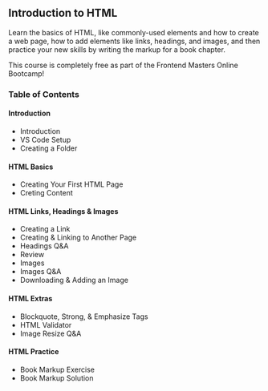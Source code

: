 ## Introduction to HTML

Learn the basics of HTML, like commonly-used elements and how to create a web page, how to add elements like links, headings, and images, and then practice your new skills by writing the markup for a book chapter.

This course is completely free as part of the Frontend Masters Online Bootcamp! 


### Table of Contents
#### Introduction
- Introduction
- VS Code Setup
- Creating a Folder

#### HTML Basics
- Creating Your First HTML Page
- Creting Content

#### HTML Links, Headings & Images
- Creating a Link
- Creating & Linking to Another Page
- Headings Q&A
- Review
- Images
- Images Q&A
- Downloading & Adding an Image

#### HTML Extras
- Blockquote, Strong, & Emphasize Tags
- HTML Validator
- Image Resize Q&A

#### HTML Practice
- Book Markup Exercise
- Book Markup Solution


